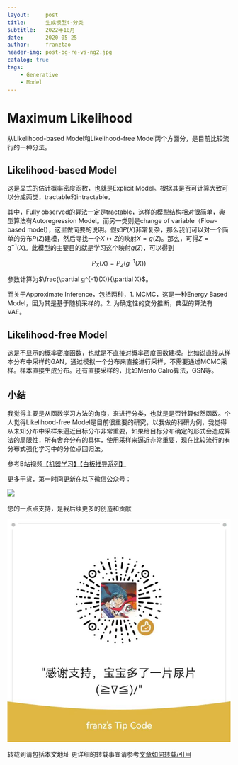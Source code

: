 ```yaml
---
layout:     post
title:      生成模型4-分类
subtitle:   2022年10月
date:       2020-05-25
author:     franztao
header-img: post-bg-re-vs-ng2.jpg
catalog: true
tags:
    - Generative
    - Model
---
```


# Maximum Likelihood

从Likelihood-based Model和Likelihood-free Model两个方面分，是目前比较流行的一种分法。

## Likelihood-based Model

这是显式的估计概率密度函数，也就是Explicit Model。根据其是否可计算大致可以分成两类，tractable和intractable。

其中，Fully observed的算法一定是tractable，这样的模型结构相对很简单，典型算法有Autoregression Model。而另一类则是change of variable（Flow-based model），这里做简要的说明。假如$P(X)$非常复杂，那么我们可以对一个简单的分布$P(Z)$建模，然后寻找一个$X \mapsto Z$的映射$X=g(Z)$。那么，可得$Z = g^{-1}(X)$。此模型的主要目的就是学习这个映射$g(Z)$，可以得到

$$
\begin{equation}
    P_X(X) = P_Z(g^{-1}(X))
\end{equation}
$$

参数计算为$\frac{\partial g^{-1}(X)}{\partial X}$。

而关于Approximate Inference，包括两种，1. MCMC，这是一种Energy Based Model，因为其是基于随机采样的。2. 为确定性的变分推断，典型的算法有VAE。

## Likelihood-free Model

这是不显示的概率密度函数，也就是不直接对概率密度函数建模。比如说直接从样本分布中采样的GAN，通过模拟一个分布来直接进行采样，不需要通过MCMC采样。样本直接生成分布。还有直接采样的，比如Mento Calro算法，GSN等。

## 小结

我觉得主要是从函数学习方法的角度，来进行分类，也就是是否计算似然函数。个人觉得Likelihood-free Model是目前很重要的研究，以我做的科研为例，我觉得从未知分布中采样来逼近目标分布非常重要，如果给目标分布确定的形式会造成算法的局限性，所有舍弃分布的具体，使用采样来逼近非常重要，现在比较流行的有分布式强化学习中的分位点回归法。

参考B站视频[【机器学习】【白板推导系列】](https://space.bilibili.com/97068901)


更多干货，第一时间更新在以下微信公众号：

![](https://raw.githubusercontent.com/franztao/blog_picture/main/marktext/2022-12-03-12-49-27-weixin.png)

您的一点点支持，是我后续更多的创造和贡献

![](https://raw.githubusercontent.com/franztao/blog_picture/main/marktext/2022-12-03-12-50-26-0ea6fc0f877f03a079f15c70641fa7b.jpg)


转载到请包括本文地址
更详细的转载事宜请参考[文章如何转载/引用](https://franztao.github.io/2022/12/04/%E6%96%87%E7%AB%A0%E5%A6%82%E4%BD%95%E8%BD%AC%E8%BD%BD%E5%92%8C%E5%BC%95%E7%94%A8/)
